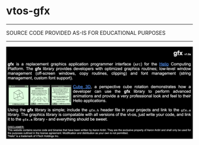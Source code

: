 # vtos-gfx

----------------------------------------------------------------------------

 SOURCE CODE PROVIDED AS-IS FOR EDUCATIONAL PURPOSES

----------------------------------------------------------------------------

![gfx info](images/gfx-index.png)
